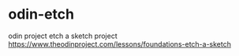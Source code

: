 # odin-etch
odin project etch a sketch project https://www.theodinproject.com/lessons/foundations-etch-a-sketch
